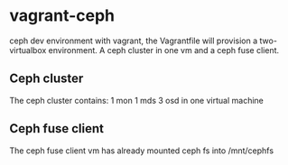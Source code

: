 vagrant-ceph
============

ceph dev environment with vagrant, the Vagrantfile will provision a two-virtualbox environment. A ceph cluster in one vm and a ceph fuse client.

## Ceph cluster
The ceph cluster contains:
1 mon
1 mds
3 osd
in one virtual machine

## Ceph fuse client
The ceph fuse client vm has already mounted ceph fs into /mnt/cephfs

